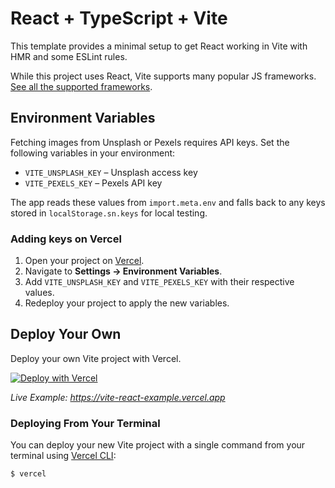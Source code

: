# React + TypeScript + Vite 

This template provides a minimal setup to get React working in Vite with HMR and some ESLint rules.

While this project uses React, Vite supports many popular JS frameworks. [See all the supported frameworks](https://vitejs.dev/guide/#scaffolding-your-first-vite-project).

## Environment Variables

Fetching images from Unsplash or Pexels requires API keys. Set the following variables in your environment:

- `VITE_UNSPLASH_KEY` – Unsplash access key
- `VITE_PEXELS_KEY` – Pexels API key

The app reads these values from `import.meta.env` and falls back to any keys stored in `localStorage.sn.keys` for local testing.

### Adding keys on Vercel

1. Open your project on [Vercel](https://vercel.com).
2. Navigate to **Settings → Environment Variables**.
3. Add `VITE_UNSPLASH_KEY` and `VITE_PEXELS_KEY` with their respective values.
4. Redeploy your project to apply the new variables.

## Deploy Your Own

Deploy your own Vite project with Vercel.

[![Deploy with Vercel](https://vercel.com/button)](https://vercel.com/new/clone?repository-url=https://github.com/vercel/examples/tree/main/framework-boilerplates/vite-react&template=vite-react)

_Live Example: https://vite-react-example.vercel.app_

### Deploying From Your Terminal

You can deploy your new Vite project with a single command from your terminal using [Vercel CLI](https://vercel.com/download):

```shell
$ vercel
``` 
